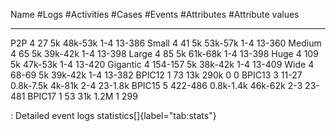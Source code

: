   Name       \#Logs   \#Activities   \#Cases     \#Events   \#Attributes   \#Attribute values
  ---------- -------- -------------- ----------- ---------- -------------- --------------------
  P2P        4        27             5k          48k-53k    1-4            13-386
  Small      4        41             5k          53k-57k    1-4            13-360
  Medium     4        65             5k          39k-42k    1-4            13-398
  Large      4        85             5k          61k-68k    1-4            13-398
  Huge       4        109            5k          47k-53k    1-4            13-420
  Gigantic   4        154-157        5k          38k-42k    1-4            13-409
  Wide       4        68-69          5k          39k-42k    1-4            13-382
  BPIC12     1        73             13k         290k       0              0
  BPIC13     3        11-27          0.8k-7.5k   4k-81k     2-4            23-1.8k
  BPIC15     5        422-486        0.8k-1.4k   46k-62k    2-3            23-481
  BPIC17     1        53             31k         1.2M       1              299

  : Detailed event logs statistics[]{label="tab:stats"}
